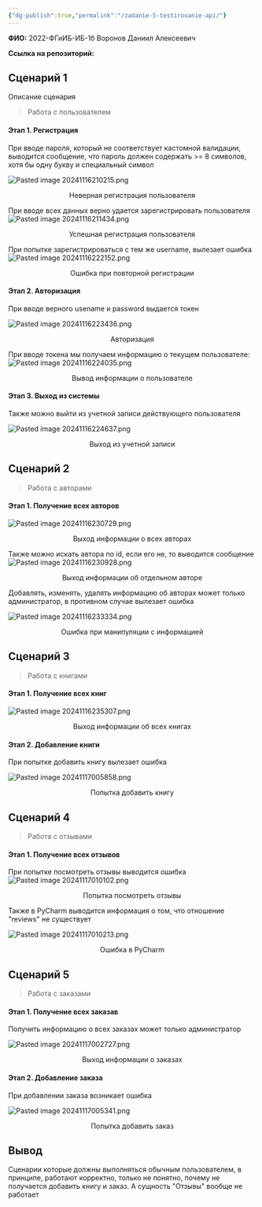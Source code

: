 ```yaml
---
{"dg-publish":true,"permalink":"/zadanie-5-testirovanie-api/"}
---
```


**ФИО:** 2022-ФГиИБ-ИБ-1б Воронов Даниил Алексеевич 

**Ссылка на репозиторий:** 

## Сценарий 1

Описание сценария

>Работа с пользователем

#### Этап 1. Регистрация

При вводе пароля, который не соответствует кастомной валидации, выводится сообщение, что пароль должен содержать >= 8 символов, хотя бы одну букву и специальный символ

![Pasted image 20241116210215.png](/img/user/Pasted%20image%2020241116210215.png)
<div style="text-align: center;">
  Неверная регистрация пользователя
</div>


При вводе всех данных верно удается зарегистрировать пользователя
![Pasted image 20241116211434.png](/img/user/Pasted%20image%2020241116211434.png)
<div style="text-align: center;">
 Успешная регистрация пользователя
</div>

При попытке зарегистрироваться с тем же username, вылезает ошибка
![Pasted image 20241116222152.png](/img/user/Pasted%20image%2020241116222152.png)
<div style="text-align: center;">
Ошибка при повторной регистрации
</div>


#### Этап 2. Авторизация

При вводе верного usename и password выдается токен

![Pasted image 20241116223436.png](/img/user/Pasted%20image%2020241116223436.png)
<div style="text-align: center;">
Авторизация
</div>

При вводе токена мы получаем информацию о текущем пользователе:
![Pasted image 20241116224035.png](/img/user/Pasted%20image%2020241116224035.png)
<div style="text-align: center;">
Вывод информации о пользователе
</div>

#### Этап 3. Выход из системы 

Также можно выйти из учетной записи действующего пользователя

![Pasted image 20241116224637.png](/img/user/Pasted%20image%2020241116224637.png)
<div style="text-align: center;">
Выход из учетной записи
</div>

## Сценарий 2

>Работа с авторами

#### Этап 1.  Получение всех авторов

![Pasted image 20241116230729.png](/img/user/Pasted%20image%2020241116230729.png)
<div style="text-align: center;">
Выход информации о всех авторах
</div>

Также можно искать автора по id, если его не, то выводится сообщение
![Pasted image 20241116230928.png](/img/user/Pasted%20image%2020241116230928.png)
<div style="text-align: center;">
Выход информации об отдельном авторе
</div>

Добавлять, изменять, удалять информацию об авторах может только администратор, в противном случае вылезает ошибка 

![Pasted image 20241116233334.png](/img/user/Pasted%20image%2020241116233334.png)
<div style="text-align: center;">
Ошибка при манипуляции с информацией
</div>


## Сценарий 3

>Работа с книгами

#### Этап 1.  Получение всех книг

![Pasted image 20241116235307.png](/img/user/Pasted%20image%2020241116235307.png)
<div style="text-align: center;">

</div>
<div style="text-align: center;">
Выход информации об всех книгах
</div>

#### Этап 2.  Добавление книги

При попытке добавить книгу вылезает ошибка

![Pasted image 20241117005858.png](/img/user/Pasted%20image%2020241117005858.png)
<div style="text-align: center;">
Попытка добавить книгу
</div>


## Сценарий 4

>Работа с отзывами

#### Этап 1.  Получение всех отзывов

При попытке посмотреть отзывы выводится ошибка
![Pasted image 20241117010102.png](/img/user/Pasted%20image%2020241117010102.png)
<div style="text-align: center;">
Попытка посмотреть отзывы
</div>

Также в PyCharm выводится информация о том, что отношение "reviews" не существует

![Pasted image 20241117010213.png](/img/user/Pasted%20image%2020241117010213.png)

<div style="text-align: center;">
Ошибка в PyCharm
</div>


## Сценарий 5

>Работа с заказами

#### Этап 1.  Получение всех заказав

Получить информацию о всех заказах может только администратор

![Pasted image 20241117002727.png](/img/user/Pasted%20image%2020241117002727.png)
<div style="text-align: center;">
Выход информации о заказах
</div>

#### Этап 2.  Добавление заказа

При добавлении заказа возникает ошибка

![Pasted image 20241117005341.png](/img/user/Pasted%20image%2020241117005341.png)
<div style="text-align: center;">
Попытка добавить заказ
</div>

## Вывод

Сценарии которые должны выполняться обычным пользователем, в принципе, работают корректно, только не понятно, почему не получается добавить книгу и заказ. А сущность "Отзывы" вообще не работает 